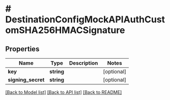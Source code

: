 # # DestinationConfigMockAPIAuthCustomSHA256HMACSignature

## Properties

Name | Type | Description | Notes
------------ | ------------- | ------------- | -------------
**key** | **string** |  | [optional]
**signing_secret** | **string** |  | [optional]

[[Back to Model list]](../../README.md#models) [[Back to API list]](../../README.md#endpoints) [[Back to README]](../../README.md)
